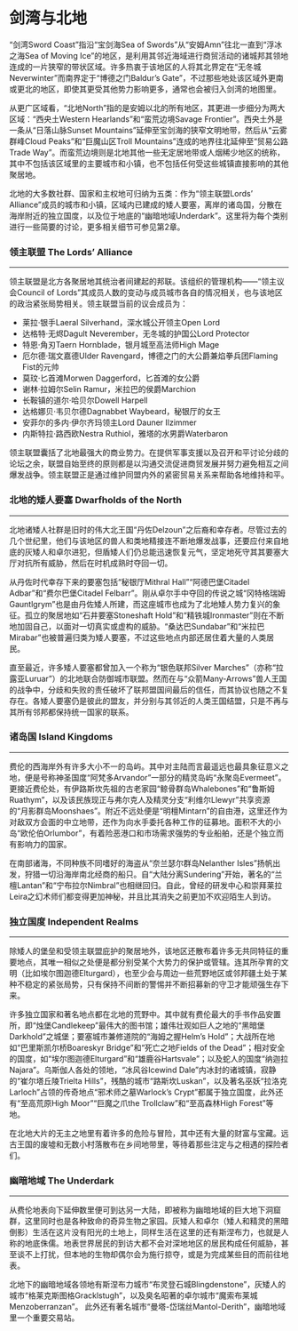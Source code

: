 # 剑湾与北地

“剑湾Sword Coast”指沿“宝剑海Sea of Swords”从“安姆Amn”往北一直到“浮冰之海Sea of Moving Ice”的地区，是利用其邻近海域进行商贸活动的诸城邦其领地连成的一片狭窄的带状区域。许多热衷于该地区的人将其北界定在“无冬城Neverwinter”而南界定于“博德之门Baldur’s Gate”，不过那些地处该区域外更南或更北的地区，即使其更受其他势力影响更多，通常也会被归入剑湾的地图里。

从更广区域看，“北地North”指的是安姆以北的所有地区，其更进一步细分为两大区域：“西央土Western Hearlands”和“蛮荒边境Savage Frontier”。西央土外是一条从“日落山脉Sunset Mountains”延伸至宝剑海的狭窄文明地带，然后从“云雾群峰Cloud Peaks”和“巨魔山区Troll Mountains”连成的地界往北延伸至“贸易公路Trade Way”。而蛮荒边境则是北地其他一些无定居地带或人烟稀少地区的统称，其中不包括该区域里的主要城市和小镇，也不包括任何受这些城镇直接影响的其他聚居地。

北地的大多数社群、国家和主权地可归纳为五类：作为“领主联盟Lords’ Alliance”成员的城市和小镇，区域内已建成的矮人要塞，离岸的诸岛国，分散在海岸附近的独立国度，以及位于地底的“幽暗地域Underdark”。这里将为每个类别进行一些简要的讨论，更多相关细节可参见第2章。

### **领主联盟 The Lords’ Alliance**

***

领主联盟是北方各聚居地其统治者间建起的邦联。该组织的管理机构——“领主议会Council of Lords”其成员人数的变动与成员城市各自的情况相关，也与该地区的政治紧张局势相关。领主联盟当前的议会成员为：

- 莱拉·银手Laeral Silverhand，深水城公开领主Open Lord
- 达格特·无烬Dagult Neverember，无冬城的护国公Lord Protector
- 特恩·角刃Taern Hornblade，银月城至高法师High Mage
- 厄尔德·瑞文嘉德Ulder Ravengard，博德之门的大公爵兼焰拳兵团Flaming Fist的元帅
- 莫玟·匕首滩Morwen Daggerford，匕首滩的女公爵
- 谢林·拉姆尔Selin Ramur，米拉巴的侯爵Marchion
- 长鞍镇的道尔·哈贝尔Dowell Harpell
- 达格娜贝·韦贝尔德Dagnabbet Waybeard，秘银厅的女王
- 安菲尔的多内·伊尔齐玛领主Lord Dauner Ilzimmer
- 内斯特拉·路西欧Nestra Ruthiol，雅塔的水男爵Waterbaron


领主联盟囊括了北地最强大的商业势力。在提供军事支援以及召开和平讨论分歧的论坛之余，联盟自始至终的原则都是以沟通交流促进商贸发展并努力避免相互之间爆发战争。领主联盟正是通过维护同盟内外的紧密贸易关系来帮助各地维持和平。

### **北地的矮人要塞 Dwarfholds of the North**

***

北地诸矮人社群是旧时的伟大北王国“丹佐Delzoun”之后裔和幸存者。尽管过去的几个世纪里，他们与该地区的兽人和类地精接连不断地爆发战事，还要应付来自地底的灰矮人和卓尔进犯，但盾矮人们仍总能迅速恢复元气，坚定地死守其其要塞大厅对抗所有威胁，然后在时机成熟时夺回一切。

从丹佐时代幸存下来的要塞包括“秘银厅Mithral Hall”“阿德巴堡Citadel Adbar”和“费尔巴堡Citadel Felbarr”。刚从卓尔手中夺回的传说之城“冈特格瑞姆Gauntlgrym”也是由丹佐矮人所建，而这座城市也成为了北地矮人势力复兴的象征。孤立的聚居地如“石井要塞Stoneshaft Hold”和“精铁城Ironmaster”则在不断地加固自己，以面对一切真实或虚构的威胁。“桑达巴Sundabar”和“米拉巴Mirabar”也被普遍归类为矮人要塞，不过这些地点内部还居住着大量的人类居民。

直至最近，许多矮人要塞都曾加入一个称为“银色联邦Silver Marches”（亦称“拉露亚Luruar”）的北地联合防御城市联盟。然而在与“众箭Many-Arrows”兽人王国的战争中，分歧和失败的责任破坏了联邦盟国间最后的信任，而其协议也随之不复存在。各矮人要塞仍是彼此的盟友，并分别与其邻近的人类王国结盟，只是不再与其所有邻邦都保持统一国家的联系。

### **诸岛国 Island Kingdoms**

***

费伦的西海岸外有许多大小不一的岛屿。其中对主陆而言最遥远也最具象征意义之地，便是号称神圣国度“阿梵多Arvandor”一部分的精灵岛屿“永聚岛Evermeet”。更接近费伦处，有伊路斯坎先祖的古老家园“鲸骨群岛Whalebones”和“鲁斯姆Ruathym”，以及该民族现正与弗尔克人及精灵分支“利维尔Llewyr”共享资源的“月影群岛Moonshaes”。附近不远处便是“明檀Mintarn”的自由港，这里还作为对敌双方会面的中立地带，还作为向水手委托各种工作的征募地。面积不大的小岛“欧伦伯Orlumbor”，有着险恶港口和市场需求强势的专业船舶，还是个独立而有影响力的国家。

在南部诸海，不同种族不同嗜好的海盗从“奈兰瑟尔群岛Nelanther Isles”扬帆出发，狩猎一切沿海岸南北经商的船只。自“大陆分离Sundering”开始，著名的“兰檀Lantan”和“宁布拉尔Nimbral”也相继回归。自此，曾经的研发中心和崇拜莱拉Leira之幻术师们都变得更加神秘，并且比其消失之前更加不欢迎陌生人到访。

### **独立国度 Independent Realms**

***

除矮人的堡垒和受领主联盟庇护的聚居地外，该地区还散布着许多无共同特征的重要地点，其唯一相似之处便是都分别受某个大势力的保护或管辖。连其所孕育的文明（比如埃尔图迦德Elturgard），也至少会与周边一些荒野地区或邻邦疆土处于某种不稳定的紧张局势，只有保持不间断的警惕并不断招募新的守卫才能顽强生存下来。

许多独立国家和著名地点都在北地的荒野中。其中就有费伦最大的手书作品安置所，即“烛堡Candlekeep”最伟大的图书馆；雄伟壮观如巨人之地的“黑暗堡Darkhold”之城堡；要塞城市兼修道院的“海姆之握Helm’s Hold”；大战所在地如“巴里斯凯尔桥Boareskyr Bridge”和“死亡之地Fields of the Dead”；相对安全的国度，如“埃尔图迦德Elturgard”和“雄鹿谷Hartsvale”；以及蛇人的国度“纳迦拉Najara”。乌斯伽人各处的领地，“冰风谷Icewind Dale”内冰封的诸城镇，寂静的“崔尔塔丘陵Trielta Hills”，残酷的城市“路斯坎Luskan”，以及著名巫妖“拉洛克Larloch”占领的传奇地点“邪术师之墓Warlock’s Crypt”都属于独立国度，此外还有“至高荒原High Moor”“巨魔之爪the Trollclaw”和“至高森林High Forest”等地。

在北地大片的无主之地里有着许多的危险与冒险，其中还有大量的财富与宝藏。远古王国的废墟和无数小村落散布在乡间地带里，等待着那些注定与之相遇的探险者们。

### **幽暗地域 The Underdark**

***

从费伦地表向下延伸数里便可到达另一大陆，即被称为幽暗地域的巨大地下洞窟群，这里同时也是各种致命的奇异生物之家园。灰矮人和卓尔（矮人和精灵的黑暗倒影）生活在这片没有阳光的土地上，同样生活在这里的还有斯涅布力，也就是人称的地底侏儒。地表世界居民的到访大都不会对深地地区的居民构成任何威胁，甚至谈不上打扰，但本地的生物却偶尔会为施行掠夺，或是为完成某些目的而前往地表。

北地下的幽暗地域各领地有斯涅布力城市“布灵登石城Blingdenstone”，灰矮人的城市“格莱克斯图格Gracklstugh”，以及臭名昭著的卓尔城市“魔索布莱城Menzoberranzan”。 此外还有著名城市“曼塔-岱瑞丝Mantol-Derith”，幽暗地域里一个重要交易站。
